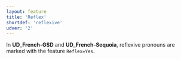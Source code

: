 ```yaml
---
layout: feature
title: 'Reflex'
shortdef: 'reflexive'
udver: '2'
---
```


In **UD_French-GSD** and **UD_French-Sequoia**, reflexive pronouns are marked with the feature `Reflex=Yes`.
<!-- Interlanguage links updated Čt lis 12 09:43:06 CET 2020 -->

